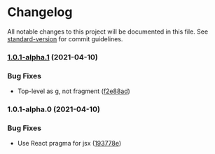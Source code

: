 # Changelog

All notable changes to this project will be documented in this file. See [standard-version](https://github.com/conventional-changelog/standard-version) for commit guidelines.

### [1.0.1-alpha.1](https://github.com/tmcw/d3-axis-for-react/compare/v1.0.1-alpha.0...v1.0.1-alpha.1) (2021-04-10)


### Bug Fixes

* Top-level as g, not fragment ([f2e88ad](https://github.com/tmcw/d3-axis-for-react/commit/f2e88ad684d0759054e41a92706469aee6e9aa47))

### 1.0.1-alpha.0 (2021-04-10)


### Bug Fixes

* Use React pragma for jsx ([193778e](https://github.com/tmcw/d3-axis-for-react/commit/193778edcc43691c4f92a1e33a8bbd9683e992e6))
